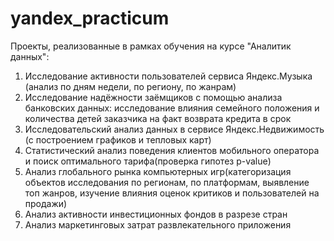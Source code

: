 # yandex_practicum
Проекты, реализованные в рамках обучения на курсе "Аналитик данных":

1. Исследование активности пользователей сервиса Яндекс.Музыка (анализ по дням недели, по региону, по жанрам)
2. Исследование надёжности заёмщиков с помощью анализа банковских данных: исследование влияния семейного положения и количества детей заказчика на факт возврата кредита в срок
3. Исследовательский анализ данных в сервисе Яндекс.Недвижимость (с построением графиков и тепловых карт)
4. Статистический анализ поведения клиентов мобильного оператора и поиск оптимального тарифа(проверка гипотез p-value)
5. Анализ глобального рынка компьютерных игр(категоризация объектов исследования по регионам, по платформам, выявление топ жанров, изучение влияния оценок критиков и пользователей на продажи)
6. Анализ активности инвестиционных фондов в разрезе стран
7. Анализ маркетинговых затрат развлекательного приложения
